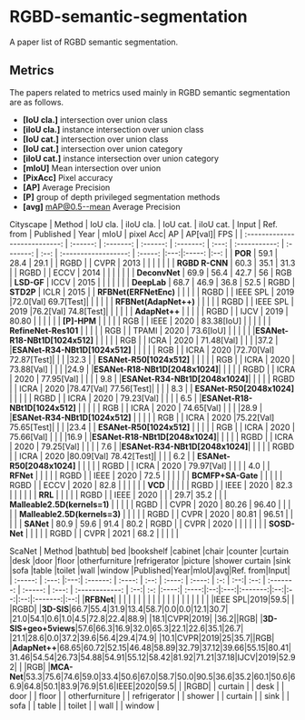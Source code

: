 # RGBD-semantic-segmentation
A paper list of RGBD semantic segmentation.


## Metrics
The papers related to metrics used mainly in RGBD semantic segmentation are as follows.

- **[IoU cla.]** intersection over union class
- **[iIoU cla.]** instance intersection over union class
- **[IoU cat.]** intersection over union class
- **[IoU cat.]** intersection over union category
- **[iIoU cat.]** instance intersection over union category
- **[mIoU]** Mean intersection over union
- **[PixAcc]**  Pixel  accuracy
- **[AP]**  Average Precision 
- **[P]** group of depth privileged segmentation methods
- **[avg]** mAP@0.5--mean Average Precision

Cityscape
|              Method           | IoU cla. | iIoU cla. | IoU cat. | iIoU cat. | Input |   Ref. from   | Published | Year |         mIoU         | pixel Acc|  AP | AP[val]| FPS |
| :---------------------------: | :------: | :-------: | :------: | :-------: | :---: | :-----------: | :-------: | :--: | :------------------: |  :-----: |:---:|:-----: |:--: |
|             **POR**           |   59.1   |   28.4    |   29.1   |           | RGBD  |               |    CVPR   | 2013 |                      |          |     |        |     |
|          **RGBD R-CNN**       |   60.3   |   35.1    |   31.3   |           | RGBD  |               |    ECCV   | 2014 |                      |          |     |        |     |
|          **DeconvNet**        |   69.9   |   56.4    |   42.7   |      56   |  RGB  |  **LSD-GF**   |    ICCV   | 2015 |                      |          |     |        |     |
|           **DeepLab**         |   68.7   |   46.9    |   36.8   |     52.5  | RGBD  |   **STD2P**   |    ICLR   | 2015 |
|      **RFBNet(ERFNetEnc)**    |          |           |          |           | RGBD  |               |  IEEE SPL | 2019 |72.0[Val]   69.7[Test]|          |     |        |     |
|      **RFBNet(AdapNet++)**    |          |           |          |           | RGBD  |               |  IEEE SPL | 2019 |76.2[Val]   74.8[Test]|          |     |        |     |
|         **AdapNet++**         |          |           |          |           | RGBD  |               |    IJCV   | 2019 |        80.80         |          |     |        |     |
|            **[P]-HPM**        |          |           |          |           |  RGB  |               |    IEEE   | 2020 |      83.38[IoU]      |          |     |        |     |
|      **RefineNet-Res101**     |          |           |          |           |  RGB  |               |   TPAMI   | 2020 |      73.6[IoU]       |          |     |        |     |
|**ESANet-R18-NBt1D[1024x512]** |          |           |          |           |  RGB  |               |    ICRA   | 2020 |     71.48[Val]       |          |     |        |37.2 |
|**ESANet-R34-NBt1D[1024x512]** |          |           |          |           |  RGB  |               |    ICRA   | 2020 |72.70[Val] 72.87[Test]|          |     |        |32.3 |
|   **ESANet-R50[1024x512]**    |          |           |          |           |  RGB  |               |    ICRA   | 2020 |      73.88[Val]      |          |     |        |24.9 |
|**ESANet-R18-NBt1D[2048x1024]**|          |           |          |           | RGBD  |               |    ICRA   | 2020 |      77.95[Val]      |          |     |        | 9.8 |
|**ESANet-R34-NBt1D[2048x1024]**|          |           |          |           | RGBD  |               |    ICRA   | 2020 |78.47[Val] 77.56[Test]|          |     |        | 8.3 |
|   **ESANet-R50[2048x1024]**   |          |           |          |           | RGBD  |               |    ICRA   | 2020 |      79.23[Val]      |          |     |        | 6.5 |
|**ESANet-R18-NBt1D[1024x512]** |          |           |          |           |  RGB  |               |    ICRA   | 2020 |      74.65[Val]      |          |     |        |28.9 |
|**ESANet-R34-NBt1D[1024x512]** |          |           |          |           |  RGB  |               |    ICRA   | 2020 |75.22[Val] 75.65[Test]|          |     |        |23.4 |
|  **ESANet-R50[1024x512]**     |          |           |          |           |  RGB  |               |    ICRA   | 2020 |      75.66[Val]      |          |     |        |16.9 |
|**ESANet-R18-NBt1D[2048x1024]**|          |           |          |           | RGBD  |               |    ICRA   | 2020 |      79.25[Val]      |          |     |        | 7.6 |
|**ESANet-R34-NBt1D[2048x1024]**|          |           |          |           | RGBD  |               |    ICRA   | 2020 |80.09[Val] 78.42[Test]|          |     |        | 6.2 |
|  **ESANet-R50[2048x1024]**    |          |           |          |           | RGBD  |               |    ICRA   | 2020 |      79.97[Val]      |          |     |        | 4.0 |
|          **RFNet**            |          |           |          |           | RGBD  |               |    IEEE   | 2020 |         72.5         |          |     |        |     |
|        **BCMFP+SA-Gate**      |          |           |          |           | RGBD  |               |    ECCV   | 2020 |         82.8         |          |     |        |     |
|           **VCD**             |          |           |          |           | RGBD  |               |    IEEE   | 2020 |         82.3         |          |     |        |     | 
|           **RRL**             |          |           |          |           | RGBD  |               |    IEEE   | 2020 |                      |          | 29.7|  35.2  |     |
| **Malleable2.5D(kernels=1)**  |          |           |          |           | RGBD  |               |    CVPR   | 2020 |         80.26        |  96.40   |     |        |     |
| **Malleable2.5D(kernels=3)**  |          |           |          |           | RGBD  |               |    CVPR   | 2020 |         80.81        |  96.51   |     |        |     |
|            **SANet**          |   80.9   |   59.6    |   91.4   |    80.2   | RGBD  |               |    CVPR   | 2020 |                      |          |     |        |     |
|         **SOSD-Net**          |          |           |          |           | RGBD  |               |    CVPR   | 2021 |          68.2        |          |     |        |     |

ScaNet
|  Method |bathtub| bed |bookshelf |cabinet |chair |counter |curtain |desk |door |floor |otherfurniture |refrigerator |picture |shower curtain |sink |sofa |table |toilet |wall |window |Published|Year|mIoU|avg|Ref. from|Input|   
| :-----: | :---: |:---:| :------: | :----: | :--: | :----: | :----: | :-: | :--:| :--: |   :-------:   |   :-----:   | :---: | :------------: | :--:| :-: |:----:| :----:|:--:|:---:|:-------:|:--:|:--:|:--:|:-------:|:--:|
|**RFBNet**| | | | | | | | | | | | | | | | | | | | |IEEE SPL|2019|59.5| | |RGBD|
|**3D-SIS**|66.7|55.4|31.9|13.4|58.7|0.0|0.0|12.1|30.7| |21.0|54.1|0.6|1.0|4.5|72.8|22.4|88.9| |18.1|CVPR|2019| |36.2||RGB|
|**3D-SIS+geo+5views**|57.6|66.3|16.9|32.0|65.3|22.1|22.6|35.1|26.7| |21.1|28.6|0.0|37.2|39.6|56.4|29.4|74.9| |10.1|CVPR|2019|25|35.7||RGB|
|**AdapNet++**|68.65|60.72|52.15|46.48|58.89|32.79|37.12|39.66|55.15|80.41|31.46|54.54|26.73|54.88|54.91|55.12|58.42|81.92|71.21|37.18|IJCV|2019|52.92| | |RGB|
|**MCA-Net**|53.3|75.6|74.6|59.0|33.4|50.6|67.0|58.7|50.0|90.5|36.6|35.2|60.1|50.6|66.9|64.8|50.1|83.9|76.9|51.6|IEEE|2020|59.5| | |RGBD|
|     curtain    |
|     desk       |
|     door       |
|     floor       |
| otherfurniture |
|   refrigerator |
|     shower     |
|     curtain    |
|     sink       |
|     sofa       |
|     table      |
|     toilet     |
|     wall       |
|     window     |



